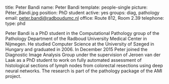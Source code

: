 title: Peter Bandi
name: Peter Bandi
template: people-single
picture: Péter_Bándi.jpg
position: PhD student
active: yes
groups: diag, pathology
email: peter.bandi@radboudumc.nl
office: Route 812, Room 2.39
telephone:
type: phd

Peter Bandi is a PhD student in the Computational Pathology group of the Pathology Department of the Radboud University Medical Center in Nijmegen. He studied Computer Science at the University of Szeged in Hungary and graduated in 2006. In December 2015 Peter joined the Diagnostic Image Analysis Group under the supervision of Jeroen van der Laak as a PhD student to work on fully automated assessment of histological sections of lymph nodes from colorectal resections using deep neural networks. The research is part of the pathology package of the AMI project.
